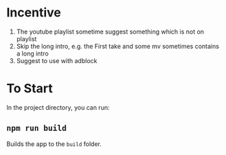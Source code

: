# Incentive

1. The youtube playlist sometime suggest something which is not on playlist
1. Skip the long intro, e.g. the First take and some mv sometimes contains a long intro
1. Suggest to use with adblock

# To Start

In the project directory, you can run:

## `npm run build`

Builds the app to the `build` folder.
